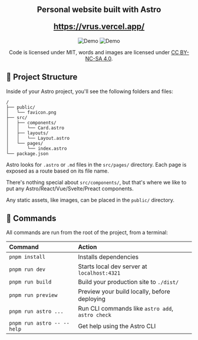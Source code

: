 <h2 align="center">
  <p>Personal website built with Astro</p>
  <a href="https://vrus.vercel.app/" target="_blank">https://vrus.vercel.app/</a>
</h2>

<div align="center">
  <img alt="Demo" src="./demo/demo.webp" />
  <img alt="Demo" src="./demo/pagespeed-score.png" />
</div>

<p align="center">
Code is licensed under MIT, words and images are licensed under <a href='https://creativecommons.org/licenses/by-nc-sa/4.0/'>CC BY-NC-SA 4.0</a>.
</p>

## 🚀 Project Structure

Inside of your Astro project, you'll see the following folders and files:

```text
/
├── public/
│   └── favicon.png
├── src/
│   ├── components/
│   │   └── Card.astro
│   ├── layouts/
│   │   └── Layout.astro
│   └── pages/
│       └── index.astro
└── package.json
```

Astro looks for `.astro` or `.md` files in the `src/pages/` directory. Each page is exposed as a route based on its file name.

There's nothing special about `src/components/`, but that's where we like to put any Astro/React/Vue/Svelte/Preact components.

Any static assets, like images, can be placed in the `public/` directory.

## 🧞 Commands

All commands are run from the root of the project, from a terminal:

| Command                    | Action                                           |
| :------------------------- | :----------------------------------------------- |
| `pnpm install`             | Installs dependencies                            |
| `pnpm run dev`             | Starts local dev server at `localhost:4321`      |
| `pnpm run build`           | Build your production site to `./dist/`          |
| `pnpm run preview`         | Preview your build locally, before deploying     |
| `pnpm run astro ...`       | Run CLI commands like `astro add`, `astro check` |
| `pnpm run astro -- --help` | Get help using the Astro CLI                     |
